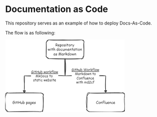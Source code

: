 # Documentation as Code

This repository serves as an example of how to deploy Docs-As-Code.

The flow is as following:

![documentation as code flow](DaC-flow.png)
